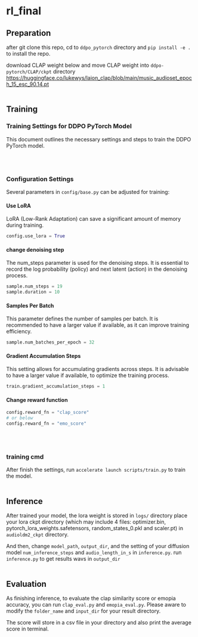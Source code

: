 # rl_final


## Preparation

after git clone this repo, cd to `ddpo_pytorch` directory and `pip install -e .` to install the repo.

download CLAP weight below and move CLAP weight into `ddpo-pytorch/CLAP/ckpt` directory
https://huggingface.co/lukewys/laion_clap/blob/main/music_audioset_epoch_15_esc_90.14.pt
<br/><br/>

## Training

### Training Settings for DDPO PyTorch Model

This document outlines the necessary settings and steps to train the DDPO PyTorch model. 

<br/><br/>

### Configuration Settings

Several parameters in `config/base.py` can be adjusted for training:

#### Use LoRA
LoRA (Low-Rank Adaptation) can save a significant amount of memory during training.

```python
config.use_lora = True
``` 

#### change denoising step
The num_steps parameter is used for the denoising steps. It is essential to record the log probability (policy) and next latent (action) in the denoising process.
```python
sample.num_steps = 19
sample.duration = 10
```
#### Samples Per Batch
This parameter defines the number of samples per batch. It is recommended to have a larger value if available, as it can improve training efficiency.
```python
sample.num_batches_per_epoch = 32
```
#### Gradient Accumulation Steps
This setting allows for accumulating gradients across steps. It is advisable to have a larger value if available, to optimize the training process.
```python
train.gradient_accumulation_steps = 1
```

#### Change reward function
```python
config.reward_fn = "clap_score"
# or below
config.reward_fn = "emo_score"
```

<br/><br/>

### training cmd
After finish the settings, run `accelerate launch scripts/train.py` to train the model.
<br/><br/>

## Inference
After trained your model, the lora weight is stored in `logs/` directory
place your lora ckpt directory (which may include 4 files: optimizer.bin, pytorch_lora_weights.safetensors, random_states_0.pkl and scaler.pt) in `audioldm2_ckpt` directory. 

And then, change `model_path`, `output_dir`, and the setting of your diffusion model `num_inference_steps` and `audio_length_in_s` in `inference.py`. run `inference.py` to get results wavs in `output_dir`
<br/><br/>

## Evaluation
As finishing inference, to evaluate the clap similarity score or emopia accuracy, you can run `clap_eval.py` and `emopia_eval.py`. Please aware to modify the `folder_name` and `input_dir` for your result directory.

The score will store in a csv file in your directory and also print the average score in terminal.